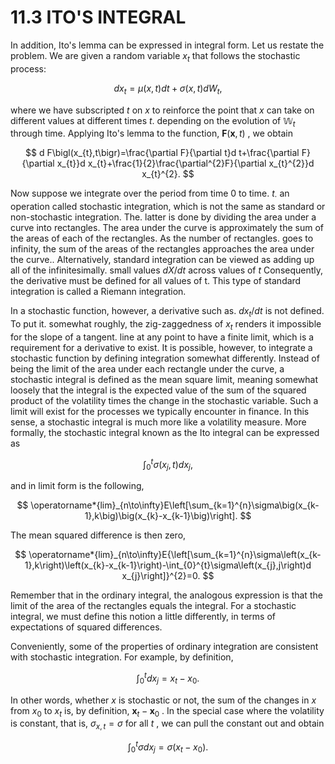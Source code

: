 # 11.3 ITO'S INTEGRAL

In addition, Ito's lemma can be expressed in integral form. Let us restate the problem. We are given a random variable $x_{t}$ that follows the stochastic process:

$$
d x_{t}=\mu(x,t)d t+\sigma(x,t)d W_{t},
$$

where we have subscripted $t$ on $x$ to reinforce the point that $x$ can take on different values at different times $t.$ depending on the evolution of $\mathbb{W}_{t}$ through time. Applying Ito's lemma to the function, $\boldsymbol{F}(\boldsymbol{x},t)$ , we obtain

$$
d F\bigl(x_{t},t\bigr)=\frac{\partial F}{\partial t}d t+\frac{\partial F}{\partial x_{t}}d x_{t}+\frac{1}{2}\frac{\partial^{2}F}{\partial x_{t}^{2}}d x_{t}^{2}.
$$

Now suppose we integrate over the period from time 0 to time. $t_{\cdot}$ an operation called stochastic integration, which is not the same as standard or non-stochastic integration. The. latter is done by dividing the area under a curve into rectangles. The area under the curve is approximately the sum of the areas of each of the rectangles. As the number of rectangles. goes to infinity, the sum of the areas of the rectangles approaches the area under the curve.. Alternatively, standard integration can be viewed as adding up all of the infinitesimally. small values $d X/d t$ across values of $t$ Consequently, the derivative must be defined for all values of t. This type of standard integration is called a Riemann integration.

In a stochastic function, however, a derivative such as. $d x_{t}/d t$ is not defined. To put it. somewhat roughly, the zig-zaggedness of $x_{t}$ renders it impossible for the slope of a tangent. line at any point to have a finite limit, which is a requirement for a derivative to exist. It is possible, however, to integrate a stochastic function by defining integration somewhat differently. Instead of being the limit of the area under each rectangle under the curve, a stochastic integral is defined as the mean square limit, meaning somewhat loosely that the integral is the expected value of the sum of the squared product of the volatility times the change in the stochastic variable. Such a limit will exist for the processes we typically encounter in finance. In this sense, a stochastic integral is much more like a volatility measure. More formally, the stochastic integral known as the Ito integral can be expressed as

$$
\int_{0}^{t}\sigma(x_{j},t)d x_{j},
$$

and in limit form is the following,

$$
\operatorname*{lim}_{n\to\infty}E\left[\sum_{k=1}^{n}\sigma\big(x_{k-1},k\big)\big(x_{k}-x_{k-1}\big)\right].
$$

The mean squared difference is then zero,

$$
\operatorname*{lim}_{n\to\infty}E{\left[\sum_{k=1}^{n}\sigma\left(x_{k-1},k\right)\left(x_{k}-x_{k-1}\right)-\int_{0}^{t}\sigma\left(x_{j},j\right)d x_{j}\right]}^{2}=0.
$$

Remember that in the ordinary integral, the analogous expression is that the limit of the area of the rectangles equals the integral. For a stochastic integral, we must define this notion a little differently, in terms of expectations of squared differences.

Conveniently, some of the properties of ordinary integration are consistent with stochastic integration. For example, by definition,

$$
\int_{0}^{t}d x_{j}=x_{t}-x_{0}.
$$

In other words, whether $x$ is stochastic or not, the sum of the changes in $x$ from $x_{0}$ to $x_{t}$ is, by definition, $\boldsymbol{x}_{t}-\boldsymbol{x}_{0}$ . In the special case where the volatility is constant, that is, $\sigma_{x,t}=\sigma$ for all $t$ , we can pull the constant out and obtain

$$
\int_{0}^{t}\sigma d x_{j}=\sigma\left(x_{t}-x_{0}\right).
$$
